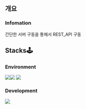 ## 개요
### Infomation
간단한 서버 구동을 통해서 REST_API 구동

## Stacks🕹
### Environment
<img src="https://img.shields.io/badge/VisualStudioCode-007ACC?style=flat-square&logo=Visual Studio Code&logoColor=white"/><img src="https://img.shields.io/badge/git-F05032?style=flat-square&logo=Visual Studio Code&logoColor=white"/>
<img src="https://img.shields.io/badge/VisualStudioCode-007ACC?style=flat-square&logo=Visual Studio Code&logoColor=white"/>

### Development
<img src="https://img.shields.io/badge/JAVASCRIPT-F7DF1E?style=flat-square&logo=JavaScript&logoColor=white"/>
